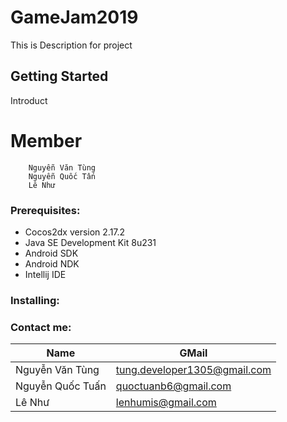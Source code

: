 # GameJam2019
This is Description for project

## Getting Started
Introduct

# Member
```
	Nguyễn Văn Tùng
	Nguyễn Quốc Tấn
	Lê Như
```

### Prerequisites:

* Cocos2dx version 2.17.2
* Java SE Development Kit 8u231
* Android SDK
* Android NDK
* Intellij IDE

### Installing:

### Contact me:
|  Name  | 	GMail  |
| --------------- | -------------------------------- |
| Nguyễn Văn Tùng | tung.developer1305@gmail.com |
| Nguyễn Quốc Tuấn | quoctuanb6@gmail.com |
| Lê Như | lenhumis@gmail.com |